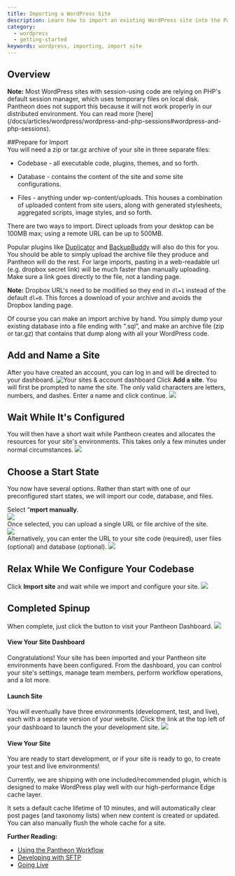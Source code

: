 ```yaml
---
title: Importing a WordPress Site
description: Learn how to import an existing WordPress site into the Pantheon Website Management Platform.
category:
  - wordpress
  - getting-started
keywords: wordpress, importing, import site
---
```

## Overview  
<div class="alert alert-info" role="alert"> <strong>Note:</strong> Most WordPress sites with session-using code are relying on PHP's default session manager, which uses temporary files on local disk. Pantheon does not support this because it will not work properly in our distributed environment. You can read more [here](/docs/articles/wordpress/wordpress-and-php-sessions#wordpress-and-php-sessions).</div>

##Prepare for Import  
You will need a zip or tar.gz archive of your site in three separate files:

* Codebase - all executable code, plugins, themes, and so forth.

* Database - contains the content of the site and some site configurations.

* Files - anything under wp-content/uploads. This houses a combination of uploaded content from site users, along with generated stylesheets, aggregated scripts, image styles, and so forth.

There are two ways to import. Direct uploads from your desktop can be 100MB max; using a remote URL can be up to 500MB.

Popular plugins like [Duplicator](http://wordpress.org/plugins/duplicator/) and [BackupBuddy](http://ithemes.com/codex/page/BackupBuddy) will also do this for you. You should be able to simply upload the archive file they produce and Pantheon will do the rest. For large imports, pasting in a web-readable url (e.g. dropbox secret link) will be much faster than manually uploading. Make sure a link goes directly to the file, not a landing page.

<div class="alert alert-info" role="alert"> <strong>Note:</strong> Dropbox URL's need to be modified so they end in <code>dl=1</code> instead of the default <code>dl=0</code>. This forces a download of your archive and avoids the Dropbox landing page.</div>  


Of course you can make an import archive by hand. You simply dump your existing database into a file ending with “.sql”, and make an archive file (zip or tar.gz) that contains that dump along with all your WordPress code.

## Add and Name a Site

After you have created an account, you can log in and will be directed to your dashboard.
![Your sites & account dashboard](/source/docs/assets/images/create-site-dashboard.png)
Click **Add a site**. You will first be prompted to name the site. The only valid characters are letters, numbers, and dashes. Enter a name and click continue.
![](/source/docs/assets/images/desk_images/247523.png)
## Wait While It's Configured

You will then have a short wait while Pantheon creates and allocates the resources for your site's environments. This takes only a few minutes under normal circumstances.
![](/source/docs/assets/images/desk_images/247524.png)
## Choose a Start State
You now have several options. Rather than start with one of our preconfigured start states, we will import our code, database, and files.

Select “**mport manually**.<br />
![](/source/docs/assets/images/desk_images/247521.png)  
Once selected, you can upload a single URL or file archive of the site.  
![](/source/docs/assets/images/desk_images/259156.png)  
Alternatively, you can enter the URL to your site code (required), user files (optional) and database (optional).
![](/source/docs/assets/images/desk_images/247522.png)

## Relax While We Configure Your Codebase
Click **Import site** and wait while we import and configure your site.
![](/source/docs/assets/images/desk_images/247524.png)
## Completed Spinup
When complete, just click the button to visit your Pantheon Dashboard.
![](/source/docs/assets/images/desk_images/247525.png)
#### View Your Site Dashboard
Congratulations! Your site has been imported and your Pantheon site environments have been configured. From the dashboard, you can control your site's settings, manage team members, perform workflow operations, and a lot more.
#### Launch Site
You will eventually have three environments (development, test, and live), each with a separate version of your website. Click the link at the top left of your dashboard to launch the your development site.
![](/source/docs/assets/images/desk_images/247528.png)
#### View Your Site
You are ready to start development, or if your site is ready to go, to create your test and live environments!

Currently, we are shipping with one included/recommended plugin, which is designed to make WordPress play well with our high-performance Edge cache layer.

It sets a default cache lifetime of 10 minutes, and will automatically clear post pages (and taxonomy lists) when new content is created or updated. You can also manually flush the whole cache for a site.

**Further Reading:**

- [Using the Pantheon Workflow](/docs/articles/sites/code/using-the-pantheon-workflow/)
- [Developing with SFTP](/docs/articles/sites/code/developing-directly-with-sftp-mode)
- [Going Live](/docs/articles/going-live)

